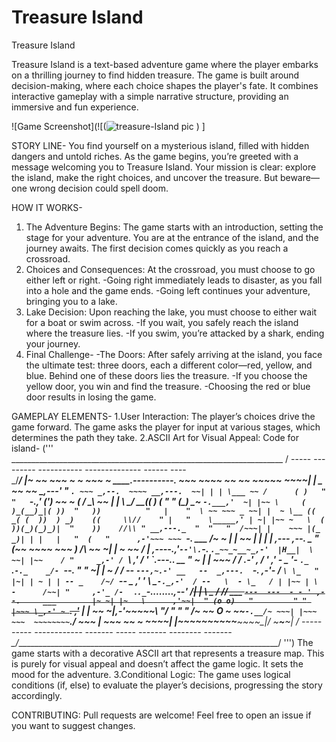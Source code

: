 # Treasure Island
Treasure Island

Treasure Island is a text-based adventure game where the player embarks on a thrilling journey to find hidden treasure. The game is built around decision-making, where each choice shapes the player's fate. It combines interactive gameplay with a simple narrative structure, providing an immersive and fun experience.


![Game Screenshot](![(![treasure-Island  pic](https://github.com/user-attachments/assets/5f76ad03-02f4-45c6-98da-801750ea00f9)
)
]

STORY LINE-
You find yourself on a mysterious island, filled with hidden dangers and untold riches. As the game begins, you’re greeted with a message welcoming you to Treasure Island. Your mission is clear: explore the island, make the right choices, and uncover the treasure. But beware—one wrong decision could spell doom.

HOW IT WORKS-
1. The Adventure Begins:
 The game starts with an introduction, setting the stage for your adventure. You are at the entrance of the island, and the journey awaits. The first decision comes quickly as you reach a crossroad.
2. Choices and Consequences: At the crossroad, you must choose to go either left or right.
   -Going right immediately leads to disaster, as you fall into a hole and the game ends.
   -Going left continues your adventure, bringing you to a lake.
3. Lake Decision: Upon reaching the lake, you must choose to either wait for a boat or swim across.
   -If you wait, you safely reach the island where the treasure lies.
   -If you swim, you’re attacked by a shark, ending your journey.
4. Final Challenge-
   -The Doors:
   After safely arriving at the island, you face the ultimate test: three doors, each a different color—red, yellow, and blue. Behind one of these doors lies the treasure.
   -If you choose the yellow door, you win and find the treasure.
   -Choosing the red or blue door results in losing the game.

GAMEPLAY ELEMENTS-
1.User Interaction: The player’s choices drive the game forward. The game asks the player for input at various stages, which determines the path they take.
2.ASCII Art for Visual Appeal:
Code for island-
(''' ____________________________________________________________________
 / \-----     ---------  -----------     -------------- ------    ----\
 \_/__________________________________________________________________/
 |~ ~~ ~~~ ~ ~ ~~~ ~ _____.----------._ ~~~  ~~~~ ~~   ~~  ~~~~~ ~~~~|
 |  _   ~~ ~~ __,---'_       "         `. ~~~ _,--.  ~~~~ __,---.  ~~|
 | | \___ ~~ /      ( )   "          "   `-.,' (') \~~ ~ (  / _\ \~~ |
 |  \    \__/_   __(( _)_      (    "   "     (_\_) \___~ `-.___,'  ~|
 |~~ \     (  )_(__)_|( ))  "   ))          "   |    "  \ ~~ ~~~ _ ~~|
 |  ~ \__ (( _( (  ))  ) _)    ((     \\//    " |   "    \_____,' | ~|
 |~~ ~   \  ( ))(_)(_)_)|  "    ))    //\\ " __,---._  "  "   "  /~~~|
 |    ~~~ |(_ _)| | |   |   "  (   "      ,-'~~~ ~~~ `-.   ___  /~ ~ |
 | ~~     |  |  |   |   _,--- ,--. _  "  (~~  ~~~~  ~~~ ) /___\ \~~ ~|
 |  ~ ~~ /   |      _,----._,'`--'\.`-._  `._~~_~__~_,-'  |H__|  \ ~~|
 |~~    / "     _,-' / `\ ,' / _'  \`.---.._          __        " \~ |
 | ~~~ / /   .-' , / ' _,'_  -  _ '- _`._ `.`-._    _/- `--.   " " \~|
 |  ~ / / _-- `---,~.-' __   --  _,---.  `-._   _,-'- / ` \ \_   " |~|
 | ~ | | -- _    /~/  `-_- _  _,' '  \ \_`-._,-'  / --   \  - \_   / |
 |~~ | \ -      /~~| "     ,-'_ /-  `_ ._`._`-...._____...._,--'  /~~|
 | ~~\  \_ /   /~~/    ___  `---  ---  - - ' ,--.     ___        |~ ~|
 |~   \      ,'~~|  " (o o)   "         " " |~~~ \_,-' ~ `.     ,'~~ |
 | ~~ ~|__,-'~~~~~\    \"/      "  "   "    /~ ~~   O ~ ~~`-.__/~ ~~~|
 |~~~ ~~~  ~~~~~~~~`.______________________/ ~~~    |   ~~~ ~~ ~ ~~~~|
 |____~~__~_______~~_~____~~_____~~___~_~~___~\_|_/ ~_____~___~__|
 / \----- ----- ------------  ------- ----- -------  --------  -------\
 \_/__________________________________________________________________/
  ''')
The game starts with a decorative ASCII art that represents a treasure map. This is purely for visual appeal and doesn’t affect the game logic. It sets the mood for the adventure.
3.Conditional Logic: The game uses logical conditions (if, else) to evaluate the player’s decisions, progressing the story accordingly.

CONTRIBUTING: Pull requests are welcome! Feel free to open an issue if you want to suggest changes.

   

